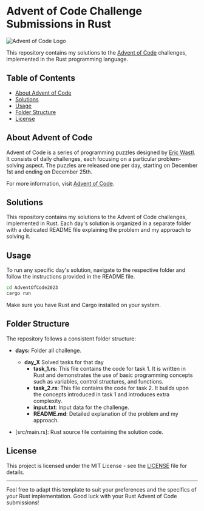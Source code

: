 # Advent of Code Challenge Submissions in Rust

![Advent of Code Logo](https://adventofcode.com/favicon.png)

This repository contains my solutions to the [Advent of Code](https://adventofcode.com/) challenges, implemented in the Rust programming language.

## Table of Contents

- [About Advent of Code](#about-advent-of-code)
- [Solutions](#solutions)
- [Usage](#usage)
- [Folder Structure](#folder-structure)
- [License](#license)

## About Advent of Code

Advent of Code is a series of programming puzzles designed by [Eric Wastl](http://was.tl/). It consists of daily challenges, each focusing on a particular problem-solving aspect. The puzzles are released one per day, starting on December 1st and ending on December 25th.

For more information, visit [Advent of Code](https://adventofcode.com/).

## Solutions

This repository contains my solutions to the Advent of Code challenges, implemented in Rust. Each day's solution is organized in a separate folder with a dedicated README file explaining the problem and my approach to solving it.

## Usage

To run any specific day's solution, navigate to the respective folder and follow the instructions provided in the README file.

```bash
cd AdventOfCode2023
cargo run
```

Make sure you have Rust and Cargo installed on your system.

## Folder Structure

The repository follows a consistent folder structure:

- **days:** Folder all challenge.
  - **day_X** Solved tasks for that day
    - **task_1.rs**: This file contains the code for task 1. It is written in Rust and demonstrates the use of basic programming concepts such as variables, control structures, and functions.
    - **task_2.rs**: This file contains the code for task 2. It builds upon the concepts introduced in task 1 and introduces extra complexity.
    - **input.txt**: Input data for the challenge.
    - **README.md**: Detailed explanation of the problem and my approach.

- [src/main.rs]: Rust source file containing the solution code.

## License

This project is licensed under the MIT License - see the [LICENSE](LICENSE) file for details.

---

Feel free to adapt this template to suit your preferences and the specifics of your Rust implementation. Good luck with your Rust Advent of Code submissions!